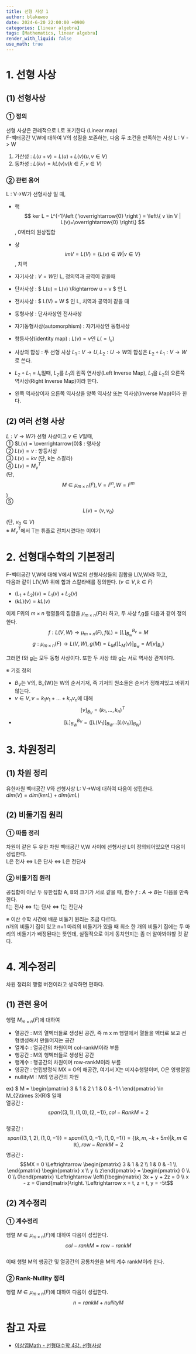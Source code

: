 ```yaml
---
title: 선형 사상 1
author: blakewoo
date: 2024-6-20 22:00:00 +0900
categories: [linear algebra]
tags: [Mathematics, linear algebra] 
render_with_liquid: false
use_math: true
---
```



# 1. 선형 사상
## (1) 선형사상
### ① 정의 
선형 사상은 관례적으로 L로 표기한다 (Linear map)   
F-벡터공간 V,W에 대하여 V의 성질을 보존하는, 다음 두 조건을 만족하는 사상 L : V -> W    
1) 가산성 : $L(u+v) = L(u) + L(v) (u,v \in  V)$   
2) 동차성 : $L(kv) = kL(v)v (k \in F, v \in V)$

### ② 관련 용어
L : V->W가 선형사상 일 때,   
- 핵   
  $$ ker L = L^{-1}\left ( \overrightarrow{0} \right ) = \left\{ v \in V | L(v)=\overrightarrow{0} \right\} $$, 0벡터의 원상집합
- 상   
  $$ im V = L\left ( V \right ) = \left\{ L(v) \in W | v \in V \right\} $$, 치역    
- 자기사상 : $V = W$인 L, 정의역과 공역이 같을때      
- 단사사상 : $ L(u) = L(v) \Rightarrow u = v $ 인 L   
- 전사사상 : $ L(V) = W $ 인 L, 치역과 공역이 같을 때   
- 동형사상 : 단사사상인 전사사상   
- 자기동형사상(automorphism) : 자기사상인 동형사상   

- 항등사상(identity map) : $L(v)= v$인 $L(=I_{v})$
- 사상의 합성 : 두 선형 사상 $L_{1} : V \to U, L_{2} : U \to W$의 합성은 $L_{2} \circ L_{1} : V \to W$로 쓴다.
- $L_{2} \circ L_{1} =I_{v}$일때, $L_{2}$를 $L_{1}$의 왼쪽 연사상(Left Inverse Map), $L_{1}$을 $L_{2}$의 오른쪽 역사상(Right Inverse Map)이라 한다.
- 왼쪽 역사상이자 오른쪽 역사상을 양쪽 역사상 또는 역사상(Inverse Map)이라 한다.


## (2) 여러 선형 사상
$L : V \to W$가 선형 사상이고 $v \in V$일때,     
① $L(v) =  \overrightarrow{0}$ : 영사상      
② $L(v) =  v$ : 항등사상   
③ $L(v) =  kv$ (단, k는 스칼라)   
④ $L(v) =  M_{v}^{T}$   
(단, $$M \in \mu _{m \times n} (F), V = F^{n}, W = F^{m}$$)        
⑤ $$L(v)=\left< v,v_{0} \right>$$ (단, $v_{0}\in V$)     
※ $M_{v}^{T}$에서 T는 튜플로 전치시켰다는 이야기   


# 2. 선형대수학의 기본정리
F-벡터공간 V,W에 대해 V에서 W로의 선형사상들의 집합을 L(V,W)라 하고,   
다음과 같이 L(V,W) 위에 합과 스칼라배를 정의한다. $(v \in V, k \in F)$   
- $(L_{1}+L_{2})(v) = L_{1}(v) + L_{2}(v)$
- $(kL)(v) = kL(v)$   

이제 F위의 $m \times n$ 행렬들의 집합을 $\mu _{m\times n}(F)$라 하고, 두 사상 f,g를 다음과 같이 정의한다.
$$f : L(V,W) \to \mu _{m\times n}(F), f(L)= \left [ L \right ]^{B_{v}}_{B_{w}} = M$$
$$g : \mu _{m\times n}(F) \to L(V,W) , g(M)= L_{M}\left ( \left [ L_{M}(v) \right ]_{B_{w}} = M\left [ v \right ]_{B_{v}} \right )$$

그러면 f와 g는 모두 동형 사상이다. 또한 두 사상 f와 g는 서로 역사상 관계이다.

※ 기호 정의
- $B_{V}$는 V의, B_{W}는 W의 순서기저, 즉 기저의 원소들은 순서가 정해져있고 바뀌지 않는다.
- $v \in V, v=k_{1}v_{1}+ ... + k_{n}v_{n}$에 대해 $$\left [ v \right ] _{B_{V}} = (k_{1}, ..., k_{n})^{T}$$
- $$ \left [ L \right ]^{B_{V}}_{B_{W}} = \left ( \left [ L(V_{1}) \right ]_{B_{W}} ... \left [ L(v_{n}) \right ]_{B_{W}} \right ) $$

# 3. 차원정리
## (1) 차원 정리
유한자원 벡터공간 V와 선형사상 L: V->W에 대하여 다음이 성립한다.   
$dim(V) = dim(kerL)+dim(imL)$

## (2) 비둘기집 원리
### ① 따름 정리
차원이 같은 두 유한 차원 벡터공간 V,W 사이에
선형사상 L이 정의되어있으면 다음이 성립한다.   
L은 전사 $\Leftrightarrow$ L은 단사 $\Leftrightarrow$ L은 전단사

### ② 비둘기집 원리
공집합이 아닌 두 유한집합 A, B의 크기가 서로 같을 때,
함수 $f : A \to B$는 다음을 만족한다.   
f는 전사 $\Leftrightarrow$ f는 단사 $\Leftrightarrow$ f는 전단사

※ 이산 수학 시간에 배운 비둘기 원리는 조금 다르다.   
n개의 비둘기 집이 있고 n+1 마리의 비둘기가 있을 때 최소 한 개의 비둘기 집에는
두 마리의 비둘기가 배정된다는 뜻인데, 실질적으로 이게 동치인지는 좀 더 알아봐야할 것 같다.

# 4. 계수정리
차원 정리의 행렬 버전이라고 생각하면 편하다.
## (1) 관련 용어
행렬 $M_{m\times n}(F)$에 대하여
- 열공간 : M의 열벡터들로 생성된 공간, 즉 m x m 행렬에서 열들을 벡터로 보고 선형생성해서 만들어지는 공간
- 열계수 : 열공간의 차원이며 col-rankM이라 부름
- 행공간 : M의 행벡터들로 생성된 공간
- 행계수 : 행공간의 차원이며 row-rankM이라 부름
- 영공간 : 연립방정식 MX = O의 해공간, 여기서 X는 미지수행렬이며, O은 영행렬임
- nullityM : M의 영공간의 차원   

ex) $ M = \begin{pmatrix}
3 & 1 & 2 \\
1 & 0 & -1 \\
\end{pmatrix} \in M_{2\times 3}(R)$ 일때   
열공간 : $$span \left\{ (3,1),(1,0),(2,-1) \right\}, col-RankM=2$$   
행공간 : $$span \left\{ (3,1,2),(1,0,-1) \right\} = span \left\{ (1,0,-1),(1,0,-1) \right\} = \left\{ (k,m, -k+5m)|k,m \in \mathbb{R} \right\}, row-RankM=2$$
영공간 : $$MX = 0 \Leftrightarrow \begin{pmatrix}
3 & 1 & 2 \\
1 & 0 & -1 \\
\end{pmatrix} \begin{pmatrix}
x \\
y \\
z\end{pmatrix} = \begin{pmatrix}
0 \\
0 \\
0\end{pmatrix} \Leftrightarrow \left\{\begin{matrix}
3x + y + 2z = 0 \\
x - z = 0\end{matrix}\right. \Leftrightarrow x = t, z = t, y = -5t$$


## (2) 계수정리
### ① 계수정리
행렬 $M \in \mu _{m\times n}(F)$에 대하여 다음이 성립한다.   
$$col-rankM = row-rankM$$   
이때 행렬 M의 행공간 및 열공간의 공통차원을 M의 계수 rankM이라 한다.

### ② Rank-Nullity 정리
행렬 $M \in \mu _{m \times n}(F)$에 대하여 다음이 성립한다.   
$$n = rankM + nullityM $$



# 참고 자료
- [이상엽Math - 선형대수학 4강. 선형사상](https://www.youtube.com/watch?v=euOckRpDB10&list=PL127T2Zu76FuVMq1UQnZv9SG-GFIdZfLg&index=6)
